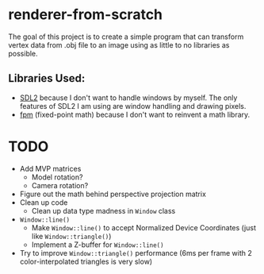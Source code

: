 # renderer-from-scratch

The goal of this project is to create a simple program that can transform vertex data from .obj file to an image using as little to no libraries as possible.

## Libraries Used:
- [SDL2](https://www.libsdl.org/) because I don't want to handle windows by myself. The only features of SDL2 I am using are window handling and drawing pixels.
- [fpm](https://github.com/MikeLankamp/fpm) (fixed-point math) because I don't want to reinvent a math library.

# TODO

- Add MVP matrices
    - Model rotation?
    - Camera rotation?
- Figure out the math behind perspective projection matrix
- Clean up code
    - Clean up data type madness in `Window` class
- `Window::line()`
    - Make `Window::line()` to accept Normalized Device Coordinates (just like `Window::triangle()`)
    - Implement a Z-buffer for `Window::line()`
- Try to improve `Window::triangle()` performance (6ms per frame with 2 color-interpolated triangles is very slow)